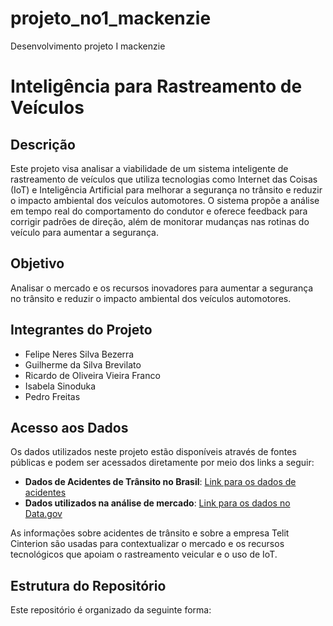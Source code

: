 # projeto_no1_mackenzie
Desenvolvimento projeto I mackenzie

# Inteligência para Rastreamento de Veículos

## Descrição

Este projeto visa analisar a viabilidade de um sistema inteligente de rastreamento de veículos que utiliza tecnologias como Internet das Coisas (IoT) e Inteligência Artificial para melhorar a segurança no trânsito e reduzir o impacto ambiental dos veículos automotores. O sistema propõe a análise em tempo real do comportamento do condutor e oferece feedback para corrigir padrões de direção, além de monitorar mudanças nas rotinas do veículo para aumentar a segurança.

## Objetivo

Analisar o mercado e os recursos inovadores para aumentar a segurança no trânsito e reduzir o impacto ambiental dos veículos automotores.

## Integrantes do Projeto
- Felipe Neres Silva Bezerra
- Guilherme da Silva Brevilato
- Ricardo de Oliveira Vieira Franco
- Isabela Sinoduka
- Pedro Freitas

## Acesso aos Dados

Os dados utilizados neste projeto estão disponíveis através de fontes públicas e podem ser acessados diretamente por meio dos links a seguir:

- **Dados de Acidentes de Trânsito no Brasil**: [Link para os dados de acidentes](https://www.gov.br/transportes/pt-br/assuntos/transito/arquivos-senatran/docs/renaest)
- **Dados utilizados na análise de mercado**: [Link para os dados no Data.gov](https://arquivos.receitafederal.gov.br/dados/cnpj/dados_abertos_cnpj/2025-02/)

As informações sobre acidentes de trânsito e sobre a empresa Telit Cinterion são usadas para contextualizar o mercado e os recursos tecnológicos que apoiam o rastreamento veicular e o uso de IoT.

## Estrutura do Repositório

Este repositório é organizado da seguinte forma:

